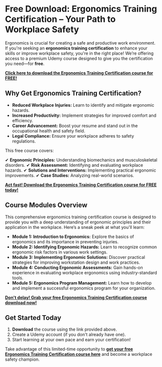 # Free Download: Ergonomics Training Certification – Your Path to Workplace Safety

Ergonomics is crucial for creating a safe and productive work environment. If you're seeking an **ergonomics training certification** to enhance your skills or improve workplace safety, you're in the right place! We’re offering access to a premium Udemy course designed to give you the certification you need—for **free**.

[**Click here to download the Ergonomics Training Certification course for FREE!**](https://udemywork.com/ergonomics-training-certification)

## Why Get Ergonomics Training Certification?

*   **Reduced Workplace Injuries:** Learn to identify and mitigate ergonomic hazards.
*   **Increased Productivity:** Implement strategies for improved comfort and efficiency.
*   **Career Advancement:** Boost your resume and stand out in the occupational health and safety field.
*   **Legal Compliance:** Ensure your workplace adheres to safety regulations.

This free course covers:

✔ **Ergonomic Principles:** Understanding biomechanics and musculoskeletal disorders.
✔ **Risk Assessment:** Identifying and evaluating workplace hazards.
✔ **Solutions and Interventions:** Implementing practical ergonomic improvements.
✔ **Case Studies:** Analyzing real-world scenarios.

[**Act fast! Download the Ergonomics Training Certification course for FREE today!**](https://udemywork.com/ergonomics-training-certification)

## Course Modules Overview

This comprehensive ergonomics training certification course is designed to provide you with a deep understanding of ergonomic principles and their application in the workplace. Here’s a sneak peek at what you'll learn:

*   **Module 1: Introduction to Ergonomics:** Explore the basics of ergonomics and its importance in preventing injuries.
*   **Module 2: Identifying Ergonomic Hazards:** Learn to recognize common ergonomic risk factors in various work settings.
*   **Module 3: Implementing Ergonomic Solutions:** Discover practical strategies for improving workstation design and work practices.
*   **Module 4: Conducting Ergonomic Assessments:** Gain hands-on experience in evaluating workplace ergonomics using industry-standard tools.
*   **Module 5: Ergonomics Program Management:** Learn how to develop and implement a successful ergonomics program for your organization.

[**Don't delay! Grab your free Ergonomics Training Certification course download now!**](https://udemywork.com/ergonomics-training-certification)

## Get Started Today

1.  **Download** the course using the link provided above.
2.  Create a Udemy account (if you don't already have one).
3.  Start learning at your own pace and earn your certification!

Take advantage of this limited-time opportunity to **[get your free Ergonomics Training Certification course here](https://udemywork.com/ergonomics-training-certification)** and become a workplace safety champion.
